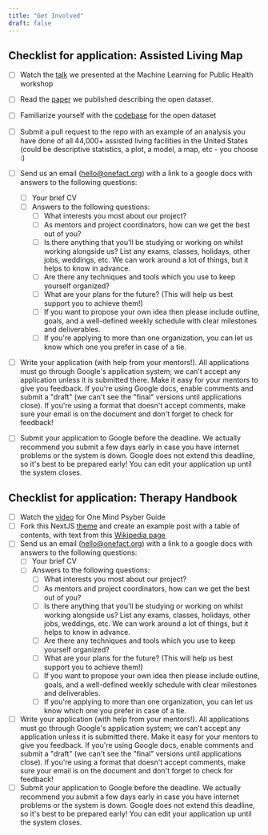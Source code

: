 ```yaml
---
title: "Get Involved"
draft: false
---
```


## Checklist for application: Assisted Living Map

- [ ] Watch the [talk](https://www.youtube.com/watch?v=bm5Tpl15mn0) we presented at the Machine Learning for Public Health workshop
- [ ] Read the [paper](https://onefact.org/papers/stengel_2021_assisted-living.pdf) we published describing the open dataset.
- [ ] Familiarize yourself with the [codebase](https://github.com/onefact/assisted-living/) for the open dataset
- [ ] Submit a pull request to the repo with an example of an analysis you have done of all 44,000+ assisted living facilities in the United States (could be descriptive statistics, a plot, a model, a map, etc - you choose :)
- [ ] Send us an email (hello@onefact.org) with a link to a google docs with answers to the following questions:
  - [ ] Your brief CV
  - [ ] Answers to the following questions:
    - [ ] What interests you most about our project?
    - [ ] As mentors and project coordinators, how can we get the best out of you?
    - [ ] Is there anything that you’ll be studying or working on whilst working alongside us? List any exams, classes, holidays, other jobs, weddings, etc. We can work around a lot of things, but it helps to know in advance.
    - [ ] Are there any techniques and tools which you use to keep yourself organized?
    - [ ] What are your plans for the future? (This will help us best support you to achieve them!)
    - [ ] If you want to propose your own idea then please include outline, goals, and a well-defined weekly schedule with clear milestones and deliverables.
    - [ ] If you're applying to more than one organization, you can let us know which one you prefer in case of a tie.
- [ ]  Write your application (with help from your mentors!). All applications must go through Google's application system; we can't accept any application unless it is submitted there. Make it easy for your mentors to give you feedback. If you're using Google docs, enable comments and submit a "draft" (we can't see the "final" versions until applications close). If you're using a format that doesn't accept comments, make sure your email is on the document and don't forget to check for feedback!
- [ ] Submit your application to Google before the deadline. We actually recommend you submit a few days early in case you have internet problems or the system is down. Google does not extend this deadline, so it's best to be prepared early! You can edit your application up until the system closes. 


## Checklist for application: Therapy Handbook

- [ ] Watch the [video](https://onemindpsyberguide.org/about-psyberguide/) for One Mind Psyber Guide
- [ ] Fork this NextJS [theme](https://github.com/timlrx/tailwind-nextjs-starter-blog) and create an example post with a table of contents, with text from this [Wikipedia page](https://en.wikipedia.org/wiki/Cognitive_behavioral_therapy)
- [ ] Send us an email (hello@onefact.org) with a link to a google docs with answers to the following questions:
  - [ ] Your brief CV
  - [ ] Answers to the following questions:
    - [ ] What interests you most about our project?
    - [ ] As mentors and project coordinators, how can we get the best out of you?
    - [ ] Is there anything that you’ll be studying or working on whilst working alongside us? List any exams, classes, holidays, other jobs, weddings, etc. We can work around a lot of things, but it helps to know in advance.
    - [ ] Are there any techniques and tools which you use to keep yourself organized?
    - [ ] What are your plans for the future? (This will help us best support you to achieve them!)
    - [ ] If you want to propose your own idea then please include outline, goals, and a well-defined weekly schedule with clear milestones and deliverables.
    - [ ] If you're applying to more than one organization, you can let us know which one you prefer in case of a tie.
- [ ]  Write your application (with help from your mentors!). All applications must go through Google's application system; we can't accept any application unless it is submitted there. Make it easy for your mentors to give you feedback. If you're using Google docs, enable comments and submit a "draft" (we can't see the "final" versions until applications close). If you're using a format that doesn't accept comments, make sure your email is on the document and don't forget to check for feedback!
- [ ] Submit your application to Google before the deadline. We actually recommend you submit a few days early in case you have internet problems or the system is down. Google does not extend this deadline, so it's best to be prepared early! You can edit your application up until the system closes. 